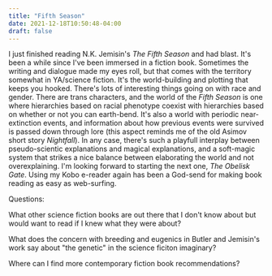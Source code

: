 ```yaml
---
title: "Fifth Season"
date: 2021-12-18T10:50:48-04:00
draft: false
---
```

I just finished reading N.K. Jemisin's *The Fifth Season* and had blast. It's been a while since I've been immersed in a fiction book. Sometimes the writing and dialogue made my eyes roll, but that comes with the territory somewhat in YA/science fiction. It's the world-building and plotting that keeps you hooked. There's lots of interesting things going on with race and gender. There are trans characters, and the world of the *Fifth Season* is one where hierarchies based on racial phenotype coexist with hierarchies based on whether or not you can earth-bend. It's also a world with periodic near-extinction events, and information about how previous events were survived is passed down through lore (this aspect reminds me of the old Asimov short story *Nightfall*). In any case, there's such a playfull interplay between pseudo-scientic explanations and magical explanations, and a soft-magic system that strikes a nice balance between elaborating the world and not overexplaining. I'm looking forward to starting the next one, *The Obelisk Gate*. Using my Kobo e-reader again has been a God-send for making book reading as easy as web-surfing.

Questions:

What other science fiction books are out there that I don't know about but would want to read if I knew what they were about?

What does the concern with breeding and eugenics in Butler and Jemisin's work say about "the genetic" in the science ficiton imaginary?

Where can I find more contemporary fiction book recommendations?




